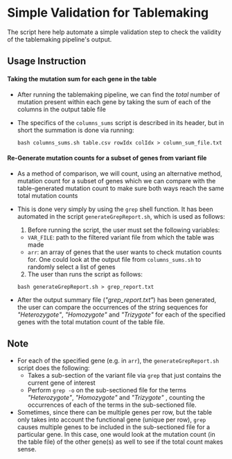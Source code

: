 # Simple Validation for Tablemaking

The script here help automate a simple validation step to check the validity of the tablemaking pipeline's output.

## Usage Instruction

#### Taking the mutation sum for each gene in the table
- After running the tablemaking pipeline, we can find the *total* number of mutation present within each gene by taking the sum of each of the columns in the output table file
- The specifics of the `columns_sums` script is described in its header, but in short the summation is done via running:

  `bash columns_sums.sh table.csv rowIdx colIdx > column_sum_file.txt`

#### Re-Generate mutation counts for a subset of genes from variant file
- As a method of comparison, we will count, using an alternative method, mutation count for a subset of genes which we can compare with the table-generated mutation count to make sure both ways reach the same total mutation counts
- This is done very simply by using the `grep` shell function. It has been automated in the script `generateGrepReport.sh`, which is used as follows:
  1. Before running the script, the user must set the following variables:
    - `VAR_FILE`: path to the filtered variant file from which the table was made
    - `arr`: an array of genes that the user wants to check mutation counts for. One could look at the output file from `columns_sums.sh` to randomly select a list of genes
  2. The user than runs the script as follows:

    `bash generateGrepReport.sh > grep_report.txt`
- After the output summary file (*"grep_report.txt"*) has been generated, the user can compare the occurrences of the string sequences for *"Heterozygote"*, *"Homozygote"* and *"Trizygote"* for each of the specified genes with the total mutation count of the table file.

## Note
- For each of the specified gene (e.g. in `arr`), the `generateGrepReport.sh` script does the following:
  - Takes a sub-section of the variant file via `grep` that just contains the current gene of interest
  - Perform `grep -o` on the sub-sectioned file for the terms *"Heterozygote"*, *"Homozygote"* and *"Trizygote"* , counting the occurrences of each of the terms in the sub-sectioned file.
- Sometimes, since there can be multiple genes per row, but the table only takes into account the functional gene (unique per row), `grep` causes multiple genes to be included in the sub-sectioned file for a particular gene. In this case, one would look at the mutation count (in the table file) of the other gene(s) as well to see if the total count makes sense.
